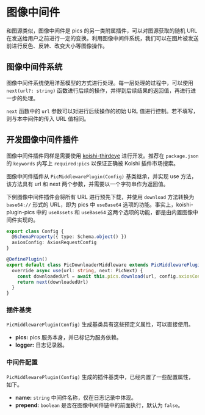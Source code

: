 # 图像中间件

和图源类似，图像中间件是 pics 的另一类附属插件，可以对图源获取的随机 URL 在发送给用户之前进行一定的变换。利用图像中间件系统，我们可以在图片被发送前进行反色、反转、改变大小等图像操作。

## 图像中间件系统

图像中间件系统使用洋葱模型的方式进行处理。每一层处理的过程中，可以使用 `next(url?: string)` 函数进行后续的操作，并得到后续结果的返回值，再进行进一步的处理。

`next` 函数中的 `url` 参数可以对进行后续操作的初始 URL 值进行控制。若不填写，则与本中间件的传入 URL 值相同。

## 开发图像中间件插件

图像中间件插件同样是需要使用 [koishi-thirdeye](../decorator/thirdeye.md) 进行开发。推荐在 `package.json` 的 `keywords` 内写上 `required:pics` 以保证正确被 Koishi 插件市场搜索。

图像中间件插件从 `PicMiddlewarePlugin(Config)` 基类继承，并实现 use 方法，该方法具有 url 和 next 两个参数，并需要以一个字符串作为返回值。

下例图像中间件插件会将所有 URL 进行预先下载，并使用 `download` 方法转换为 `base64://` 形式的 URL，即为 pics 中 `useBase64` 选项的功能。事实上，koishi-plugin-pics 中的 `useAssets` 和 `useBase64` 这两个选项的功能，都是由内置图像中间件实现的。

```ts
export class Config {
  @SchemaProperty({ type: Schema.object() })
  axiosConfig: AxiosRequestConfig
}

@DefinePlugin()
export default class PicDownloaderMiddleware extends PicMiddlewarePlugin(Config) {
  override async use(url: string, next: PicNext) {
    const downloadedUrl = await this.pics.download(url, config.axiosConfig)
    return next(downloadedUrl)
  }
}
```

### 插件基类

`PicMiddlewarePlugin(Config)` 生成基类具有这些预定义属性，可以直接使用。

- **pics:** pics 服务本身，并已标记为服务依赖。
- **logger:** 日志记录器。

### 中间件配置

`PicMiddlewarePlugin(Config)` 生成的插件基类中，已经内置了一些配置属性，如下。

- **name:** `string` 中间件名称，仅在日志记录中体现。
- **prepend:** `boolean` 是否在图像中间件链中的前面执行，默认为 `false`。
